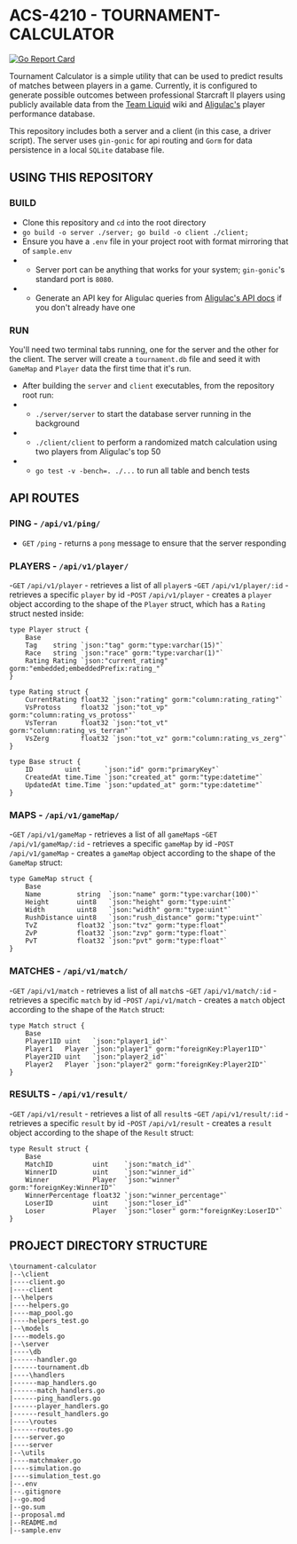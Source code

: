 # ACS-4210 - TOURNAMENT-CALCULATOR

[![Go Report Card](https://goreportcard.com/badge/github.com/energeist/tournament-calculator)](https://goreportcard.com/report/energeist/tournament-calculator)

Tournament Calculator is a simple utility that can be used to predict results of matches between players in a game.  Currently, it is configured to generate possible outcomes between professional Starcraft II players using publicly available data from the [Team Liquid](https://liquipedia.net/starcraft2/Main_Page) wiki and [Aligulac's](aligulac.com) player performance database.

This repository includes both a server and a client (in this case, a driver script).  The server uses `gin-gonic` for api routing and `Gorm` for data persistence in a local `SQLite` database file.

## USING THIS REPOSITORY

### BUILD

- Clone this repository and `cd` into the root directory
- `go build -o server ./server; go build -o client ./client;`
- Ensure you have a `.env` file in your project root with format mirroring that of `sample.env`
- - Server port can be anything that works for your system; `gin-gonic`'s standard port is `8080`.
- - Generate an API key for Aligulac queries from [Aligulac's API docs](http://aligulac.com/about/api/) if you don't already have one

### RUN

You'll need two terminal tabs running, one for the server and the other for the client.  The server will create a `tournament.db` file and seed it with `GameMap` and `Player` data the first time that it's run.

- After building the `server` and `client` executables, from the repository root run:
- - `./server/server` to start the database server running in the background
- - `./client/client` to perform a randomized match calculation using two players from Aligulac's top 50
- - `go test -v -bench=. ./...` to run all table and bench tests

## API ROUTES

### PING - `/api/v1/ping/`
- `GET` `/ping` - returns a `pong` message to ensure that the server responding

### PLAYERS - `/api/v1/player/`
  -`GET` `/api/v1/player` - retrieves a list of all `player`s
  -`GET` `/api/v1/player/:id` - retrieves a specific `player` by id
  -`POST` `/api/v1/player` - creates a `player` object according to the shape of the `Player` struct, which has a `Rating` struct nested inside:

```
type Player struct {
	Base
	Tag    string `json:"tag" gorm:"type:varchar(15)"`
	Race   string `json:"race" gorm:"type:varchar(1)"`
	Rating Rating `json:"current_rating" gorm:"embedded;embeddedPrefix:rating_"`
}

type Rating struct {
	CurrentRating float32 `json:"rating" gorm:"column:rating_rating"`
	VsProtoss     float32 `json:"tot_vp" gorm:"column:rating_vs_protoss"`
	VsTerran      float32 `json:"tot_vt" gorm:"column:rating_vs_terran"`
	VsZerg        float32 `json:"tot_vz" gorm:"column:rating_vs_zerg"`
}

type Base struct {
	ID        uint      `json:"id" gorm:"primaryKey"`
	CreatedAt time.Time `json:"created_at" gorm:"type:datetime"`
	UpdatedAt time.Time `json:"updated_at" gorm:"type:datetime"`
}
```

### MAPS - `/api/v1/gameMap/`
  -`GET` `/api/v1/gameMap` - retrieves a list of all `gameMap`s
  -`GET` `/api/v1/gameMap/:id` - retrieves a specific `gameMap` by id
  -`POST` `/api/v1/gameMap` - creates a `gameMap` object according to the shape of the `GameMap` struct:

```
type GameMap struct {
	Base
	Name         string  `json:"name" gorm:"type:varchar(100)"`
	Height       uint8   `json:"height" gorm:"type:uint"`
	Width        uint8   `json:"width" gorm:"type:uint"`
	RushDistance uint8   `json:"rush_distance" gorm:"type:uint"`
	TvZ          float32 `json:"tvz" gorm:"type:float"`
	ZvP          float32 `json:"zvp" gorm:"type:float"`
	PvT          float32 `json:"pvt" gorm:"type:float"`
}
```

### MATCHES - `/api/v1/match/`
  -`GET` `/api/v1/match` - retrieves a list of all `match`s
  -`GET` `/api/v1/match/:id` - retrieves a specific `match` by id
  -`POST` `/api/v1/match` - creates a `match` object according to the shape of the `Match` struct:

```
type Match struct {
	Base
	Player1ID uint   `json:"player1_id"`
	Player1   Player `json:"player1" gorm:"foreignKey:Player1ID"`
	Player2ID uint   `json:"player2_id"`
	Player2   Player `json:"player2" gorm:"foreignKey:Player2ID"` 
}
```

### RESULTS - `/api/v1/result/`
  -`GET` `/api/v1/result` - retrieves a list of all `result`s
  -`GET` `/api/v1/result/:id` - retrieves a specific `result` by id
  -`POST` `/api/v1/result` - creates a `result` object according to the shape of the `Result` struct:

```
type Result struct {
	Base
	MatchID          uint    `json:"match_id"`
	WinnerID         uint    `json:"winner_id"`
	Winner           Player  `json:"winner" gorm:"foreignKey:WinnerID"`
	WinnerPercentage float32 `json:"winner_percentage"`
	LoserID          uint    `json:"loser_id"`
	Loser            Player  `json:"loser" gorm:"foreignKey:LoserID"`
}
```

## PROJECT DIRECTORY STRUCTURE

```
\tournament-calculator
|--\client
|----client.go
|----client
|--\helpers
|----helpers.go
|----map_pool.go
|----helpers_test.go
|--\models
|----models.go
|--\server
|----\db
|------handler.go
|------tournament.db
|----\handlers
|------map_handlers.go
|------match_handlers.go
|------ping_handlers.go
|------player_handlers.go
|------result_handlers.go
|----\routes
|------routes.go
|----server.go
|----server
|--\utils
|----matchmaker.go
|----simulation.go
|----simulation_test.go
|--.env
|--.gitignore
|--go.mod
|--go.sum
|--proposal.md
|--README.md
|--sample.env
